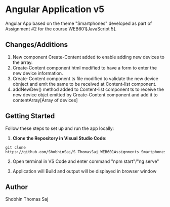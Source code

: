 # Angular Application v5

Angular App based on the theme "Smartphones" developed as part of Assignment #2 for the course WEB601[JavaScript 5].

## Changes/Additions
1. New component Create-Content added to enable adding new devices to the array.
2. Create-Content component html modified to have a form to enter the new device information.
3. Create-Content component ts file modified to validate the new device obnject and emit the same to be received at Content-list component.
4. addNewDev() method added to Content-list component ts to receive the new device objct emitted by Create-Content component and add it to contentArray[Array of devices]

## Getting Started

Follow these steps to set up and run the app locally:

1. **Clone the Repository in Visual Studio Code:**
```
git clone https://github.com/ShobhinSaj/S_ThomasSaj_WEB601Assignments_Smartphones.git
```
2. Open terminal in VS Code and enter command "npm start"/"ng serve"

3. Application will Build and output will be displayed in browser window

## Author

Shobhin Thomas Saj


